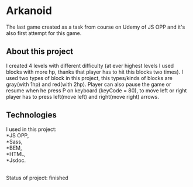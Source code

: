 # Arkanoid
The last game created as a task from course on Udemy of JS OPP and it's also first attempt for this game.

## About this project
I created 4 levels with different difficulty (at ever highest levels I used blocks with more hp, thanks that player has to hit this blocks two times). I used two types of block in this project, this types/kinds of blocks are gray(with 1hp) and red(with 2hp). Player can also pause the game or resume when he press P on keyboard (keyCode = 80), to move left or right player has to press left(move left) and right(move right) arrows.

## Technologies
I used in this project:<br/>
*JS OPP,<br/>
*Sass,<br/>
*BEM,<br/>
*HTML,<br/>
*Jsdoc.<br/>

<br/>
Status of project: finished
